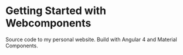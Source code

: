 # Getting Started with Webcomponents

Source code to my personal website. Build with Angular 4 and Material Components.
